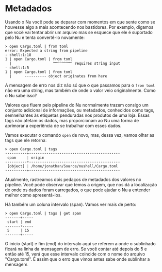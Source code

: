 # Metadados

Usando o Nu vocë pode se deparar com momentos em que sente como se houvesse algo a mais acontecendo nos bastidores. Por exemplo, digamos que vocë vai tentar abrir um arquivo mas se esquece que ele é suportado pelo Nu e tenta convertê-lo novamente:

```shell
> open Cargo.toml | from toml
error: Expected a string from pipeline
- shell:1:18
1 | open Cargo.toml | from toml
  |                   ^^^^^^^^^ requires string input
- shell:1:5
1 | open Cargo.toml | from toml
  |      ---------- object originates from here
```

A mensagem de erro nos diz não só que o que passamos para o `from toml` não era uma string, mas também de onde o valor veio originalmente. Como o Nu sabe isso?

Valores que fluem pelo pipeline do Nu normalmente trazem consigo um conjunto adicional de informações, ou metadados, conhecidos como tags, semnelhantes às etiquetas penduradas nos produtos de uma loja. Essas tags não afetam os dados, mas proporcionam ao Nu uma forma de aprimorar a experiência de se trabalhar com esses dados.

Vamos executar o comando `open` de novo, mas, dessa vez, vamos olhar as tags que ele retorna:

```shell
> open Cargo.toml | tags
----------+------------------------------------------
 span     | origin 
----------+------------------------------------------
 [object] | /home/jonathan/Source/nushell/Cargo.toml 
----------+------------------------------------------
```

Atualmente, rastreamos dois pedaços de metadados dos valores no pipeline. Você pode observar que temos a origem, que nos dá a localização de onde os dados foram carregados, o que pode ajudar o Nu a entender melhor como apresentá-los.

Há também um coluna intervalo (span). Vamos ver mais de perto:

```shell
> open Cargo.toml | tags | get span
-------+-----
 start | end 
-------+-----
 5     | 15 
-------+-----
```

O início (start) e fim (end) do intervalo aqui se referem a onde o sublinhado ficará na linha da mensagem de erro. Se você contar até depois do 5 e então até 15, verá que esse intervalo coincide com o nome do arquivo "Cargo.toml". É assim que o erro que vimos antes sabe onde sublinhar a mensagem.
